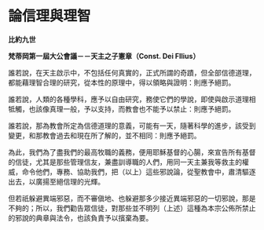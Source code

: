 # 論信理與理智


**比約九世**

**梵蒂岡第一屆大公會議－－天主之子憲章（Const. Dei Fllius）**





誰若說，在天主啟示中，不包括任何真實的，正式所謂的奇蹟，但全部信德道理，都能藉理智合理的研究，從本性的原理中，得以領略與證明：則應予絕罰。

誰若說，人類的各種學科，應予以自由研究，務使它們的學說，即使與啟示道理相牴觸，也該像真理一般，予以支持，而教會也不能予以禁止：則應予絕罰。

誰若說，那為教會所定為信德道理的意義，可能有一天，隨著科學的進步，該受到變更，和那教會過去和現在所了解的，並不相同：則應予絕罰。

為此，我們為了盡我們的最高牧職的義務，便用耶穌基督的心腸，來宣告所有基督的信徒，尤其是那些管理信友，兼盡訓導職的人們，用同一天主兼我等救主的權威，命令他們，專務、協助我們，把（以上）這些邪說論，從聖教會中，肅清驅逐出去，以廣揚至絕信理的光輝。

但若祇躲避異端邪惡，而不審傎地、也躲避那多少接近異端邪惡的一切邪說，那是不夠的；所以，我們勸告眾信徒，對那些並不明列（上述）這種為本宗公佈所禁止的邪說的典章與法令，也該負責予以擯棄為要。

